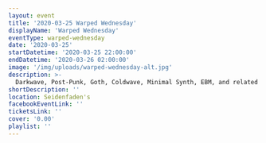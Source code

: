 ```yaml
---
layout: event
title: '2020-03-25 Warped Wednesday'
displayName: 'Warped Wednesday'
eventType: warped-wednesday
date: '2020-03-25'
startDatetime: '2020-03-25 22:00:00'
endDatetime: '2020-03-26 02:00:00'
image: '/img/uploads/warped-wednesday-alt.jpg'
description: >-
  Darkwave, Post-Punk, Goth, Coldwave, Minimal Synth, EBM, and related styles with DJs Kaleidoscope and Sorrow-Vomit.
shortDescription: ''
location: Seidenfaden's
facebookEventLink: ''
ticketsLink: ''
cover: '0.00'
playlist: ''
---
```

